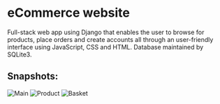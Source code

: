 # eCommerce website
Full-stack web app using Django that enables the user to browse for products, place orders
and create accounts all through an user-friendly interface using JavaScript, CSS and HTML. Database maintained by SQLite3.

## Snapshots:

![Main](https://user-images.githubusercontent.com/110086643/224144435-6a482a87-c98a-4557-808f-0c8e0ac66a94.png)
![Product](https://user-images.githubusercontent.com/110086643/224144461-fd573ccd-2b72-4bfe-8621-4b9589b1c76e.png)
![Basket](https://user-images.githubusercontent.com/110086643/224144473-9bf7ce6b-3019-41a0-8e2a-50be1e16c715.png)
